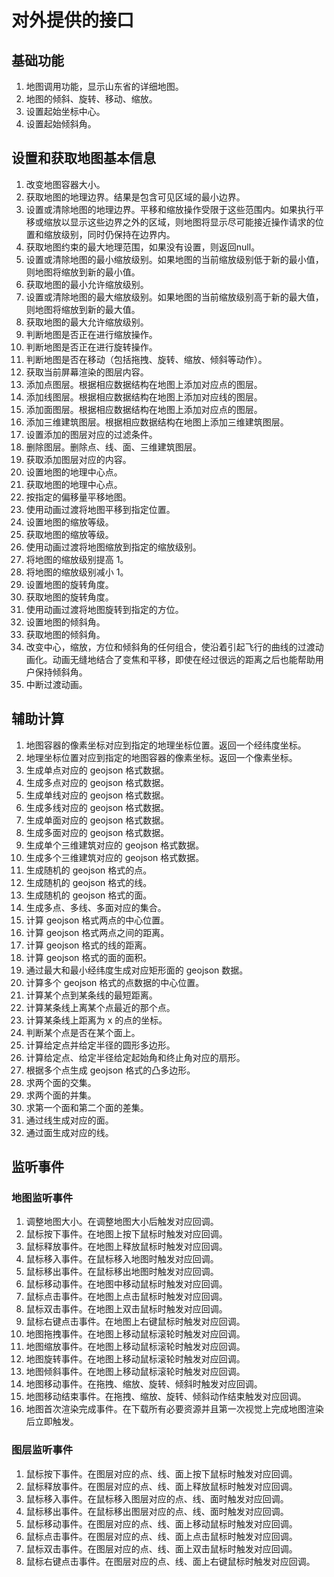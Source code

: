 # 对外提供的接口

## 基础功能

1. 地图调用功能，显示山东省的详细地图。
2. 地图的倾斜、旋转、移动、缩放。
3. 设置起始坐标中心。
4. 设置起始倾斜角。

## 设置和获取地图基本信息

1. 改变地图容器大小。
2. 获取地图的地理边界。结果是包含可见区域的最小边界。
3. 设置或清除地图的地理边界。平移和缩放操作受限于这些范围内。如果执行平移或缩放以显示这些边界之外的区域，则地图将显示尽可能接近操作请求的位置和缩放级别，同时仍保持在边界内。
4. 获取地图约束的最大地理范围，如果没有设置，则返回null。
5. 设置或清除地图的最小缩放级别。如果地图的当前缩放级别低于新的最小值，则地图将缩放到新的最小值。
6. 获取地图的最小允许缩放级别。
7. 设置或清除地图的最大缩放级别。如果地图的当前缩放级别高于新的最大值，则地图将缩放到新的最大值。
8. 获取地图的最大允许缩放级别。
9. 判断地图是否正在进行缩放操作。
10. 判断地图是否正在进行旋转操作。
11. 判断地图是否在移动（包括拖拽、旋转、缩放、倾斜等动作）。
12. 获取当前屏幕渲染的图层内容。
13. 添加点图层。根据相应数据结构在地图上添加对应点的图层。
14. 添加线图层。根据相应数据结构在地图上添加对应线的图层。
15. 添加面图层。根据相应数据结构在地图上添加对应点的图层。
16. 添加三维建筑图层。根据相应数据结构在地图上添加三维建筑图层。
17. 设置添加的图层对应的过滤条件。
18. 删除图层。删除点、线、面、三维建筑图层。
19. 获取添加图层对应的内容。
20. 设置地图的地理中心点。
21. 获取地图的地理中心点。
22. 按指定的偏移量平移地图。
23. 使用动画过渡将地图平移到指定位置。
24. 设置地图的缩放等级。
25. 获取地图的缩放等级。
26. 使用动画过渡将地图缩放到指定的缩放级别。
27. 将地图的缩放级别提高 1。
28. 将地图的缩放级别减小 1。
29. 设置地图的旋转角度。
30. 获取地图的旋转角度。
31. 使用动画过渡将地图旋转到指定的方位。
32. 设置地图的倾斜角。
33. 获取地图的倾斜角。
34. 改变中心，缩放，方位和倾斜角的任何组合，使沿着引起飞行的曲线的过渡动画化。动画无缝地结合了变焦和平移，即使在经过很远的距离之后也能帮助用户保持倾斜角。
35. 中断过渡动画。

## 辅助计算

1. 地图容器的像素坐标对应到指定的地理坐标位置。返回一个经纬度坐标。
2. 地理坐标位置对应到指定的地图容器的像素坐标。返回一个像素坐标。
3. 生成单点对应的 geojson 格式数据。
4. 生成多点对应的 geojson 格式数据。
5. 生成单线对应的 geojson 格式数据。
6. 生成多线对应的 geojson 格式数据。
7. 生成单面对应的 geojson 格式数据。
8. 生成多面对应的 geojson 格式数据。
9. 生成单个三维建筑对应的 geojson 格式数据。
10. 生成多个三维建筑对应的 geojson 格式数据。
11. 生成随机的 geojson 格式的点。
12. 生成随机的 geojson 格式的线。
13. 生成随机的 geojson 格式的面。
14. 生成多点、多线、多面对应的集合。
15. 计算 geojson 格式两点的中心位置。
16. 计算 geojson 格式两点之间的距离。
17. 计算 geojson 格式的线的距离。
18. 计算 geojson 格式的面的面积。
19. 通过最大和最小经纬度生成对应矩形面的 geojson 数据。
20. 计算多个 geojson 格式的点数据的中心位置。
21. 计算某个点到某条线的最短距离。
22. 计算某条线上离某个点最近的那个点。
23. 计算某条线上距离为 x 的点的坐标。
24. 判断某个点是否在某个面上。
25. 计算给定点并给定半径的圆形多边形。
26. 计算给定点、给定半径给定起始角和终止角对应的扇形。
27. 根据多个点生成 geojson 格式的凸多边形。
28. 求两个面的交集。
29. 求两个面的并集。
30. 求第一个面和第二个面的差集。
31. 通过线生成对应的面。
32. 通过面生成对应的线。

## 监听事件

### 地图监听事件

1. 调整地图大小。在调整地图大小后触发对应回调。
2. 鼠标按下事件。在地图上按下鼠标时触发对应回调。
3. 鼠标释放事件。在地图上释放鼠标时触发对应回调。
4. 鼠标移入事件。在鼠标移入地图时触发对应回调。
5. 鼠标移出事件。在鼠标移出地图时触发对应回调。
6. 鼠标移动事件。在地图中移动鼠标时触发对应回调。
7. 鼠标点击事件。在地图上点击鼠标时触发对应回调。
8. 鼠标双击事件。在地图上双击鼠标时触发对应回调。
9. 鼠标右键点击事件。在地图上右键鼠标时触发对应回调。
10. 地图拖拽事件。在地图上移动鼠标滚轮时触发对应回调。
11. 地图缩放事件。在地图上移动鼠标滚轮时触发对应回调。
12. 地图旋转事件。在地图上移动鼠标滚轮时触发对应回调。
13. 地图倾斜事件。在地图上移动鼠标滚轮时触发对应回调。
14. 地图移动事件。在拖拽、缩放、旋转、倾斜时触发对应回调。
15. 地图移动结束事件。在拖拽、缩放、旋转、倾斜动作结束触发对应回调。
16. 地图首次渲染完成事件。在下载所有必要资源并且第一次视觉上完成地图渲染后立即触发。

### 图层监听事件

1. 鼠标按下事件。在图层对应的点、线、面上按下鼠标时触发对应回调。
2. 鼠标释放事件。在图层对应的点、线、面上释放鼠标时触发对应回调。
3. 鼠标移入事件。在鼠标移入图层对应的点、线、面时触发对应回调。
4. 鼠标移出事件。在鼠标移出图层对应的点、线、面时触发对应回调。
5. 鼠标移动事件。在图层对应的点、线、面上移动鼠标时触发对应回调。
6. 鼠标点击事件。在图层对应的点、线、面上点击鼠标时触发对应回调。
7. 鼠标双击事件。在图层对应的点、线、面上双击鼠标时触发对应回调。
8. 鼠标右键点击事件。在图层对应的点、线、面上右键鼠标时触发对应回调。

